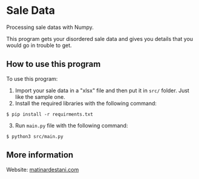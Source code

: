 # Sale Data
Processing sale datas with Numpy.

This program gets your disordered sale data and gives you details that you would go in trouble to get.

## How to use this program
To use this program:
1. Import your sale data in a "xlsx" file and then put it in ```src/``` folder. Just like the sample one.
2. Install the required libraries with the following command:
 ```
 $ pip install -r requirments.txt
 ```
3. Run ```main.py``` file with the following command:
```
$ python3 src/main.py
```

## More information
Website: [matinardestani.com](https://matinardestani.com)
